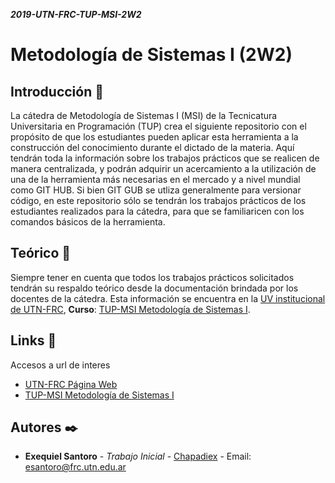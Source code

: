 _**2019-UTN-FRC-TUP-MSI-2W2**_
# Metodología de Sistemas I (2W2)

## Introducción 🚀
La cátedra de Metodología de Sistemas I (MSI) de la Tecnicatura Universitaria en Programación (TUP) crea el siguiente repositorio con el propósito de que los estudiantes pueden aplicar esta herramienta a la construcción del conocimiento durante el dictado de la materia. Aquí tendrán toda la información sobre los trabajos prácticos que se realicen de manera centralizada, y podrán adquirir un acercamiento a la utilización de una de la herramienta más necesarias en el mercado y a nivel mundial como GIT HUB.
Si bien GIT GUB se utliza generalmente para versionar código, en este repositorio sólo se tendrán los trabajos prácticos de los estudiantes realizados para la cátedra, para que se familiaricen con los comandos básicos de la herramienta.

## Teórico 📖

Siempre tener en cuenta que todos los trabajos prácticos solicitados tendrán su respaldo teórico desde la documentación brindada por los docentes de la cátedra. 
Esta información se encuentra  en la [UV institucional de UTN-FRC](https://uv.frc.utn.edu.ar/), **Curso**: [TUP-MSI Metodología de Sistemas I](https://uv.frc.utn.edu.ar/).

## Links 📄
 
 Accesos a url de interes
 
 * [UTN-FRC Página Web](https://www.frc.utn.edu.ar/)
 * [TUP-MSI Metodología de Sistemas I](https://uv.frc.utn.edu.ar/)
 
 ## Autores ✒️

* **Exequiel Santoro** - *Trabajo Inicial* - [Chapadiex](https://github.com/Chapadiex) - Email: esantoro@frc.utn.edu.ar


